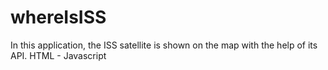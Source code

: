 # whereIsISS
In this application, the ISS satellite is shown on the map with the help of its API.
HTML - Javascript
